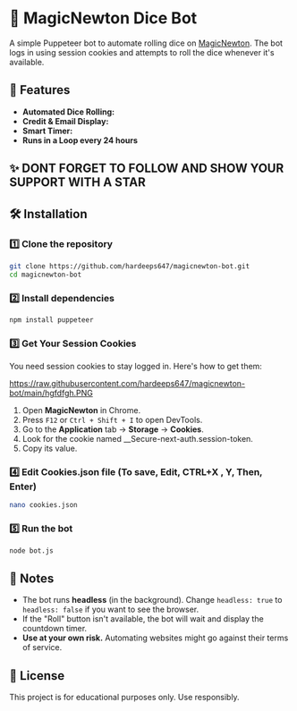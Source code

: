# 🎲 MagicNewton Dice Bot

A simple Puppeteer bot to automate rolling dice on [MagicNewton](https://www.magicnewton.com/portal/rewards). The bot logs in using session cookies and attempts to roll the dice whenever it's available.

## 🚀 Features
- **Automated Dice Rolling:** 
- **Credit & Email Display:** 
- **Smart Timer:** 
- **Runs in a Loop every 24 hours**

## ✨ DONT FORGET TO FOLLOW AND SHOW YOUR SUPPORT WITH A STAR

## 🛠️ Installation

### 1️⃣ Clone the repository
```sh
git clone https://github.com/hardeeps647/magicnewton-bot.git 
cd magicnewton-bot
```

### 2️⃣ Install dependencies
```sh
npm install puppeteer
```

### 3️⃣ Get Your Session Cookies
You need session cookies to stay logged in. Here's how to get them:

https://raw.githubusercontent.com/hardeeps647/magicnewton-bot/main/hgfdfgh.PNG

1. Open **MagicNewton** in Chrome.
2. Press `F12` or `Ctrl + Shift + I` to open DevTools.
3. Go to the **Application** tab → **Storage** → **Cookies**.
4. Look for the cookie named __Secure-next-auth.session-token.
5. Copy its value.

### 4️⃣ Edit **Cookies.json** file (To save, Edit, CTRL+X , Y, Then, Enter)
```sh
nano cookies.json
```

### 5️⃣ Run the bot
```sh
node bot.js
```

## 📌 Notes
- The bot runs **headless** (in the background). Change `headless: true` to `headless: false` if you want to see the browser.
- If the "Roll" button isn't available, the bot will wait and display the countdown timer.
- **Use at your own risk.** Automating websites might go against their terms of service.

## 📝 License
This project is for educational purposes only. Use responsibly.
